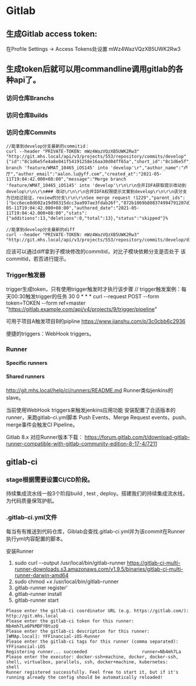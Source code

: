 # Gitlab

## 生成Gitlab access token:
在Profile Settings -> Access Tokens处设置
mWz4WazVQzXB5UWK2Rw3

## 生成token后就可以用commandline调用gitlab的各种api了。
### 访问仓库Branchs
### 访问仓库Builds
### 访问仓库Commits
    //能拿到develop分支最新的commitid：
    curl --header "PRIVATE-TOKEN: mWz4WazVQzXB5UWK2Rw3" "http://git.mhs.local/api/v3/projects/553/repository/commits/develop"
    {"id":"8c1d6e5fe4a8e041f54191258e16aa30d04ff65a","short_id":"8c1d6e5f","title":"Merge branch 'feature/WMAT_10465_iOS145' into 'develop'\r","author_name":"卢厅","author_email":"aalon.lu@yff.com","created_at":"2021-05-11T19:04:42.000+08:00","message":"Merge branch 'feature/WMAT_10465_iOS145' into 'develop'\r\n\r\n合并IDFA获取提示改动到develop\r\n\r\n### 改动\r\n\r\n合并IDFA权限提示文案到develop\r\n\r\n该分支为已经过验证，review的分支\r\n\r\nSee merge request !1229","parent_ids":["bcc6ece8d602a19d98315dcc3aa997ae3fdab26f","872b1069b808374994791207d134cc767f60e80c"],"committed_date":"2021-05-11T19:04:42.000+08:00","authored_date":"2021-05-11T19:04:42.000+08:00","stats":{"additions":13,"deletions":0,"total":13},"status":"skipped"}%   
    
    //能拿到develop分支最新的diff
    curl --header "PRIVATE-TOKEN: mWz4WazVQzXB5UWK2Rw3" "http://git.mhs.local/api/v3/projects/553/repository/commits/develop/diff"

应该可以通过diff拿到子模块修改的commitid，对比子模块依赖分支是否处于
该commitid，若否进行提示。

### Trigger触发器
trigger生成token，只有使用trigger触发时才执行该步骤
// trigger触发案例：每天00:30触发trigger的任务
30 0 * * * curl --request POST --form token=TOKEN --form ref=master "https://gitlab.example.com/api/v4/projects/9/trigger/pipeline"

可用于项目A触发项目B的pipline
https://www.jianshu.com/p/3c0cbb6c2936

便捷的triggers：WebHook triggers。

### Runner
#### Specific runners 
#### Shared runners
http://git.mhs.local/help/ci/runners/README.md
Runner类似jenkins的slave。

当前使用WebHook triggers来触发jenkins应用功能
安装配置了合适版本的runner，来跑gitlab-ci.yml脚本
Push Events、Merge Request events，push、merge事件会触发CI Pipeline。

Gitlab 8.x 对应Runner版本下载：
https://forum.gitlab.com/t/download-gitlab-runner-compatible-with-gitlab-community-edition-8-17-4/7211


## gitlab-ci
### stage根据需要设置CI/CD阶段。
持续集成流水线一般3个阶段build , test , deploy。搭建我们的持续集成流水线，为代码质量保驾护航。

### .gitlab-ci.yml文件
每当有有推送到代码仓库，Giblab会查找.gitlab-ci.yml并为该commit在Runner执行yml内容配置的脚本。

安装Runner
1. sudo curl --output /usr/local/bin/gitlab-runner https://gitlab-ci-multi-runner-downloads.s3.amazonaws.com/v1.9.5/binaries/gitlab-ci-multi-runner-darwin-amd64
2. sudo chmod +x /usr/local/bin/gitlab-runner
3. gitlab-runner register'
4. gitlab-runner install
5. gitlab-runner start


```
Please enter the gitlab-ci coordinator URL (e.g. https://gitlab.com/):
http://git.mhs.local
Please enter the gitlab-ci token for this runner:
Nb4mh7La6PkMDFYBtuzQ
Please enter the gitlab-ci description for this runner:
[WMAp.local]: YFFinancial-iOS-Runner
Please enter the gitlab-ci tags for this runner (comma separated):
YFFinancial-iOS
Registering runner... succeeded                     runner=Nb4mh7La
Please enter the executor: docker-ssh+machine, docker, docker-ssh, shell, virtualbox, parallels, ssh, docker+machine, kubernetes:
shell
Runner registered successfully. Feel free to start it, but if it's running already the config should be automatically reloaded! 
```


